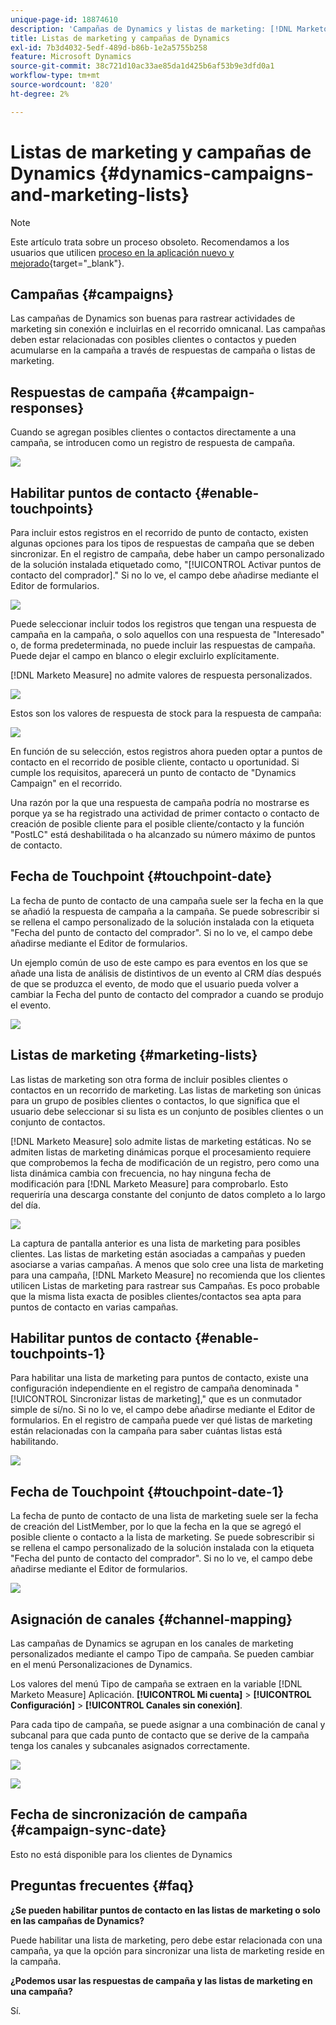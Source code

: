```yaml
---
unique-page-id: 18874610
description: 'Campañas de Dynamics y listas de marketing: [!DNL Marketo Measure] - Documentación del producto'
title: Listas de marketing y campañas de Dynamics
exl-id: 7b3d4032-5edf-489d-b86b-1e2a5755b258
feature: Microsoft Dynamics
source-git-commit: 38c721d10ac33ae85da1d425b6af53b9e3dfd0a1
workflow-type: tm+mt
source-wordcount: '820'
ht-degree: 2%

---
```


# Listas de marketing y campañas de Dynamics {#dynamics-campaigns-and-marketing-lists}

>[!NOTE]
>
>Este artículo trata sobre un proceso obsoleto. Recomendamos a los usuarios que utilicen [proceso en la aplicación nuevo y mejorado](/help/channel-tracking-and-setup/offline-channels/custom-campaign-sync.md){target="_blank"}.

## Campañas {#campaigns}

Las campañas de Dynamics son buenas para rastrear actividades de marketing sin conexión e incluirlas en el recorrido omnicanal. Las campañas deben estar relacionadas con posibles clientes o contactos y pueden acumularse en la campaña a través de respuestas de campaña o listas de marketing.

## Respuestas de campaña {#campaign-responses}

Cuando se agregan posibles clientes o contactos directamente a una campaña, se introducen como un registro de respuesta de campaña.

![](assets/1.png)

## Habilitar puntos de contacto {#enable-touchpoints}

Para incluir estos registros en el recorrido de punto de contacto, existen algunas opciones para los tipos de respuestas de campaña que se deben sincronizar. En el registro de campaña, debe haber un campo personalizado de la solución instalada etiquetado como, &quot;[!UICONTROL Activar puntos de contacto del comprador].&quot; Si no lo ve, el campo debe añadirse mediante el Editor de formularios.

![](assets/2.png)

Puede seleccionar incluir todos los registros que tengan una respuesta de campaña en la campaña, o solo aquellos con una respuesta de &quot;Interesado&quot; o, de forma predeterminada, no puede incluir las respuestas de campaña. Puede dejar el campo en blanco o elegir excluirlo explícitamente.

[!DNL Marketo Measure] no admite valores de respuesta personalizados.

![](assets/3.png)

Estos son los valores de respuesta de stock para la respuesta de campaña:

![](assets/4.png)

En función de su selección, estos registros ahora pueden optar a puntos de contacto en el recorrido de posible cliente, contacto u oportunidad. Si cumple los requisitos, aparecerá un punto de contacto de &quot;Dynamics Campaign&quot; en el recorrido.

Una razón por la que una respuesta de campaña podría no mostrarse es porque ya se ha registrado una actividad de primer contacto o contacto de creación de posible cliente para el posible cliente/contacto y la función &quot;PostLC&quot; está deshabilitada o ha alcanzado su número máximo de puntos de contacto.

## Fecha de Touchpoint {#touchpoint-date}

La fecha de punto de contacto de una campaña suele ser la fecha en la que se añadió la respuesta de campaña a la campaña. Se puede sobrescribir si se rellena el campo personalizado de la solución instalada con la etiqueta &quot;Fecha del punto de contacto del comprador&quot;. Si no lo ve, el campo debe añadirse mediante el Editor de formularios.

Un ejemplo común de uso de este campo es para eventos en los que se añade una lista de análisis de distintivos de un evento al CRM días después de que se produzca el evento, de modo que el usuario pueda volver a cambiar la Fecha del punto de contacto del comprador a cuando se produjo el evento.

![](assets/5.png)

## Listas de marketing {#marketing-lists}

Las listas de marketing son otra forma de incluir posibles clientes o contactos en un recorrido de marketing. Las listas de marketing son únicas para un grupo de posibles clientes o contactos, lo que significa que el usuario debe seleccionar si su lista es un conjunto de posibles clientes o un conjunto de contactos.

[!DNL Marketo Measure] solo admite listas de marketing estáticas. No se admiten listas de marketing dinámicas porque el procesamiento requiere que comprobemos la fecha de modificación de un registro, pero como una lista dinámica cambia con frecuencia, no hay ninguna fecha de modificación para [!DNL Marketo Measure] para comprobarlo. Esto requeriría una descarga constante del conjunto de datos completo a lo largo del día.

![](assets/6.png)

La captura de pantalla anterior es una lista de marketing para posibles clientes. Las listas de marketing están asociadas a campañas y pueden asociarse a varias campañas. A menos que solo cree una lista de marketing para una campaña, [!DNL Marketo Measure] no recomienda que los clientes utilicen Listas de marketing para rastrear sus Campañas. Es poco probable que la misma lista exacta de posibles clientes/contactos sea apta para puntos de contacto en varias campañas.

## Habilitar puntos de contacto {#enable-touchpoints-1}

Para habilitar una lista de marketing para puntos de contacto, existe una configuración independiente en el registro de campaña denominada &quot;[!UICONTROL Sincronizar listas de marketing],&quot; que es un conmutador simple de sí/no. Si no lo ve, el campo debe añadirse mediante el Editor de formularios. En el registro de campaña puede ver qué listas de marketing están relacionadas con la campaña para saber cuántas listas está habilitando.

![](assets/7.png)

## Fecha de Touchpoint {#touchpoint-date-1}

La fecha de punto de contacto de una lista de marketing suele ser la fecha de creación del ListMember, por lo que la fecha en la que se agregó el posible cliente o contacto a la lista de marketing. Se puede sobrescribir si se rellena el campo personalizado de la solución instalada con la etiqueta &quot;Fecha del punto de contacto del comprador&quot;. Si no lo ve, el campo debe añadirse mediante el Editor de formularios.

![](assets/8.png)

## Asignación de canales {#channel-mapping}

Las campañas de Dynamics se agrupan en los canales de marketing personalizados mediante el campo Tipo de campaña. Se pueden cambiar en el menú Personalizaciones de Dynamics.

Los valores del menú Tipo de campaña se extraen en la variable [!DNL Marketo Measure] Aplicación. **[!UICONTROL Mi cuenta]** > **[!UICONTROL Configuración]** > **[!UICONTROL Canales sin conexión]**.

Para cada tipo de campaña, se puede asignar a una combinación de canal y subcanal para que cada punto de contacto que se derive de la campaña tenga los canales y subcanales asignados correctamente.

![](assets/9.png)

![](assets/10.png)

## Fecha de sincronización de campaña {#campaign-sync-date}

Esto no está disponible para los clientes de Dynamics

## Preguntas frecuentes {#faq}

**¿Se pueden habilitar puntos de contacto en las listas de marketing o solo en las campañas de Dynamics?**

Puede habilitar una lista de marketing, pero debe estar relacionada con una campaña, ya que la opción para sincronizar una lista de marketing reside en la campaña.

**¿Podemos usar las respuestas de campaña y las listas de marketing en una campaña?**

Sí.
